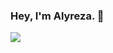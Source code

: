 ### Hey, I'm Alyreza. 👋

![](https://github-readme-stats.vercel.app/api/top-langs/?username=alyreza&hide_progress=true&theme=onedark&hide=html,css,php&langs_count=15)
